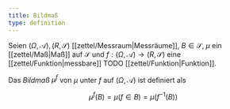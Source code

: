 ```yaml
---
title: Bildmaß
type: definition
---
```


Seien $(\Omega, \mathcal{A}), (R, \mathscr{S})$ [[zettel/Messraum|Messräume]], $B \in \mathscr{S}$, $\mu$ ein [[zettel/Maß|Maß]] auf $\mathscr{S}$ und $f : (\Omega, \mathcal{A}) \to (R, \mathscr{S})$ eine [[zettel/Funktion|messbare]] TODO [[zettel/Funktion|Funktion]].

Das *Bildmaß* $\mu^f$ von $\mu$ unter $f$ auf $(\Omega, \mathcal{A})$ ist definiert als

$$
	\mu^f(B) = \mu(f \in B) = \mu(f^{-1}(B))
$$